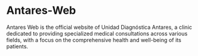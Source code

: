 # Antares-Web
Antares Web is the official website of Unidad Diagnóstica Antares, a clinic dedicated to providing specialized medical consultations across various fields, with a focus on the comprehensive health and well-being of its patients.

